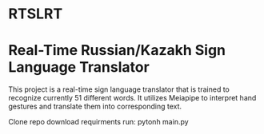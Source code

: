 # RTSLRT
# Real-Time Russian/Kazakh Sign Language Translator

This project is a real-time sign language translator that is trained to recognize currently 51 different words. It utilizes Meiapipe to interpret hand gestures and translate them into corresponding text.


Clone repo
download requirments
run: pytonh main.py

